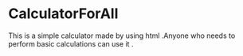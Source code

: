 # CalculatorForAll
This is a simple calculator made by using html .Anyone who needs to perform basic calculations can use it .
